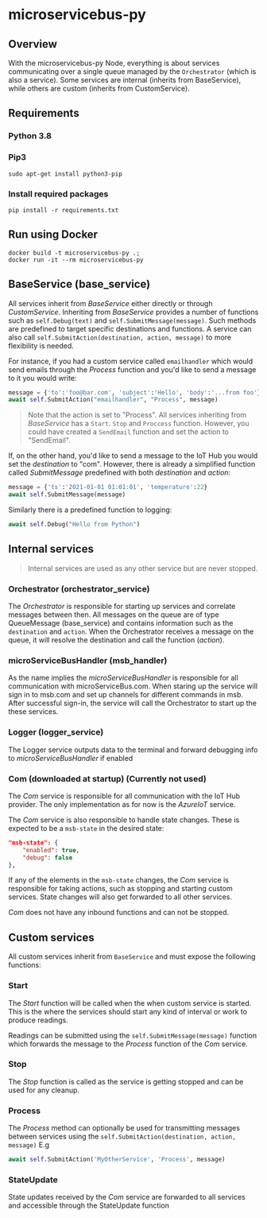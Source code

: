 # microservicebus-py

## Overview
With the microservicebus-py Node, everything is about services communicating over a single queue managed by the `Orchestrator` (which is also a service). Some services are internal (inherits from BaseService), while others are custom (inherits from CustomService).

## Requirements
### Python 3.8 

### Pip3
```
sudo apt-get install python3-pip
```
### Install required packages
```
pip install -r requirements.txt
```

## Run using Docker
```
docker build -t microservicebus-py .;
docker run -it --rm microservicebus-py
```

## BaseService (base_service)
All services inherit from *BaseService* either directly or through *CustomService*. Inheriting from *BaseService* provides a number of functions such as `self.Debug(text)` and `self.SubmitMessage(message)`. Such methods are predefined to target specific destinations and functions. A service can also call `self.SubmitAction(destination, action, message)` to more flexibility is needed.

For instance, if you had a custom service called `emailhandler` which would send emails through the *Process* function and you'd like to send a message to it you would write:

```python
message = {'to':'foo@bar.com', 'subject':'Hello', 'body':'...from foo'}
await self.SubmitAction("emailhandler", "Process", message)
```

> Note that the action is set to "Process". All services inheriting from *BaseService* has a `Start`. `Stop` and `Proccess` function. However, you could have created a `SendEmail` function and set the action to "SendEmail". 


If, on the other hand, you'd like to send a message to the IoT Hub you would set the *destination* to "com". However, there is already a simplified function called *SubmitMessage* predefined with both *destination* and *action*:

```python
message = {'ts':'2021-01-01 01:01:01', 'temperature':22}
await self.SubmitMessage(message)
```

Similarly there is a predefined function to logging:
```python
await self.Debug("Hello from Python")
```


## Internal services
>Internal services are used as any other service but are never stopped. 

### Orchestrator (orchestrator_service)
The *Orchestrator* is responsible for starting up services and correlate messages between then. All messages on the queue are of type QueueMessage (base_service) and contains information such as the `destination` and `action`. When the Orchestrator receives a message on the queue, it will resolve the destination and call the function (*action*).

### microServiceBusHandler (msb_handler)
As the name implies the *microServiceBusHandler* is responsible for all communication with microServiceBus.com. When staring up the service will sign in to msb.com and set up channels for different commands in msb. After successful sign-in, the service will call the Orchestrator to start up the these services.

### Logger (logger_service)
The Logger service outputs data to the terminal and forward debugging info to *microServiceBusHandler* if enabled

### Com (downloaded at startup) (Currently not used)
The *Com* service is responsible for all communication with the IoT Hub provider. The only implementation as for now is the *AzureIoT* service.

The *Com* service is also responsible to handle state changes. These is expected to be a `msb-state` in the desired state:
```json
"msb-state": {
    "enabled": true,
    "debug": false
},
```
If any of the elements in the `msb-state` changes, the *Com* service is responsible for taking actions, such as stopping and starting custom services. State changes will also get forwarded to all other services.

*Com* does not have any inbound functions and can not be stopped.

## Custom services
All custom services inherit from `BaseService` and must expose the following functions:

### Start
The *Start* function will be called when the when custom service is started. This is the where the services should start any kind of interval or work to produce readings.

Readings can be submitted using the `self.SubmitMessage(message)` function which forwards the message to the *Process* function of the *Com* service.

### Stop
The *Stop* function is called as the service is getting stopped and can be used for any cleanup.

### Process
The *Process* method can optionally be used for transmitting messages between services using the `self.SubmitAction(destination, action, message)` E.g
```python
await self.SubmitAction('MyOtherService', 'Process', message)
```

### StateUpdate
State updates received by the *Com* service are forwarded to all services and accessible through the StateUpdate function

